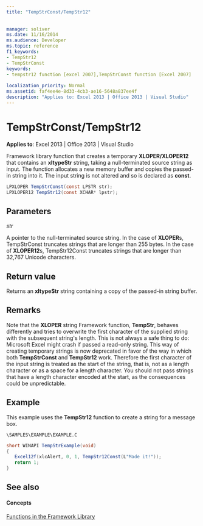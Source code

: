 ```yaml
---
title: "TempStrConst/TempStr12"
 
 
manager: soliver
ms.date: 11/16/2014
ms.audience: Developer
ms.topic: reference
f1_keywords:
- TempStr12
- TempStrConst
keywords:
- tempstr12 function [excel 2007],TempStrConst function [Excel 2007]
 
localization_priority: Normal
ms.assetid: faf4ee4e-8d33-4cb3-ae16-5648a837ee4f
description: "Applies to: Excel 2013 | Office 2013 | Visual Studio"
---
```


# TempStrConst/TempStr12

 **Applies to**: Excel 2013 | Office 2013 | Visual Studio 
  
Framework library function that creates a temporary **XLOPER/XLOPER12** that contains an **xltypeStr** string, taking a null-terminated source string as input. The function allocates a new memory buffer and copies the passed-in string into it. The input string is not altered and so is declared as **const**.
  
```cs
LPXLOPER TempStrConst(const LPSTR str);
LPXLOPER12 TempStr12(const XCHAR* lpstr);
```

## Parameters

 _str_
  
A pointer to the null-terminated source string. In the case of **XLOPER**s, TempStrConst truncates strings that are longer than 255 bytes. In the case of **XLOPER12**s, TempStr12Const truncates strings that are longer than 32,767 Unicode characters.
  
## Return value

Returns an **xltypeStr** string containing a copy of the passed-in string buffer. 
  
## Remarks

Note that the **XLOPER** string Framework function, **TempStr**, behaves differently and tries to overwrite the first character of the supplied string with the subsequent string's length. This is not always a safe thing to do: Microsoft Excel might crash if passed a read-only string. This way of creating temporary strings is now deprecated in favor of the way in which both **TempStrConst** and **TempStr12** work. Therefore the first character of the input string is treated as the start of the string, that is, not as a length character or as a space for a length character. You should not pass strings that have a length character encoded at the start, as the consequences could be unpredictable. 
  
## Example

This example uses the **TempStr12** function to create a string for a message box. 
  
 `\SAMPLES\EXAMPLE\EXAMPLE.C`
  
```cs
short WINAPI TempStrExample(void)
{
   Excel12f(xlcAlert, 0, 1, TempStr12Const(L"Made it!"));
   return 1;
}
```

## See also

#### Concepts

[Functions in the Framework Library](functions-in-the-framework-library.md)

